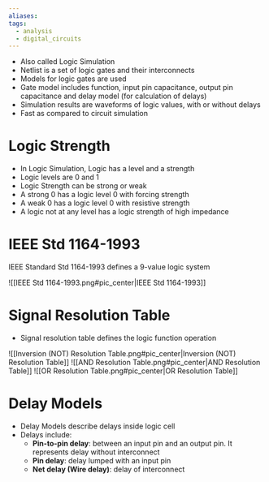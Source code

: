 ```yaml
---
aliases: 
tags:
  - analysis
  - digital_circuits
---
```


- Also called Logic Simulation
- Netlist is a set of logic gates and their interconnects
- Models for logic gates are used
- Gate model includes function, input pin capacitance, output pin capacitance and delay model (for calculation of delays)
- Simulation results are waveforms of logic values, with or without delays
- Fast as compared to circuit simulation

# Logic Strength

- In Logic Simulation, Logic has a level and a strength
- Logic levels are 0 and 1
- Logic Strength can be strong or weak
- A strong 0 has a logic level 0 with forcing strength
- A weak 0 has a logic level 0 with resistive strength
- A logic not at any level has a logic strength of high impedance

# IEEE Std 1164-1993

IEEE Standard Std 1164-1993 defines a 9-value logic system

![[IEEE Std 1164-1993.png#pic_center|IEEE Std 1164-1993]]

# Signal Resolution Table

- Signal resolution table defines the logic function operation

![[Inversion (NOT) Resolution Table.png#pic_center|Inversion (NOT) Resolution Table]]
![[AND Resolution Table.png#pic_center|AND Resolution Table]]
![[OR Resolution Table.png#pic_center|OR Resolution Table]]

# Delay Models

- Delay Models describe delays inside logic cell
- Delays include:
	- **Pin-to-pin delay**: between an input pin and an output pin. It represents delay without interconnect
	- **Pin delay**: delay lumped with an input pin
	- **Net delay (Wire delay)**: delay of interconnect
